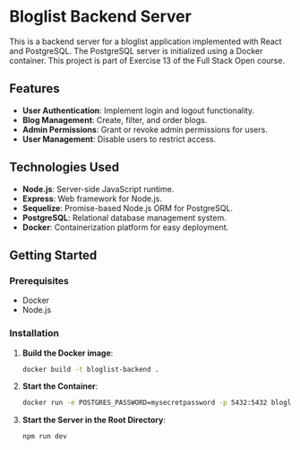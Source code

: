 # Bloglist Backend Server

This is a backend server for a bloglist application implemented with React and PostgreSQL. The PostgreSQL server is initialized using a Docker container. This project is part of Exercise 13 of the Full Stack Open course.

## Features

- **User Authentication**: Implement login and logout functionality.
- **Blog Management**: Create, filter, and order blogs.
- **Admin Permissions**: Grant or revoke admin permissions for users.
- **User Management**: Disable users to restrict access.

## Technologies Used

- **Node.js**: Server-side JavaScript runtime.
- **Express**: Web framework for Node.js.
- **Sequelize**: Promise-based Node.js ORM for PostgreSQL.
- **PostgreSQL**: Relational database management system.
- **Docker**: Containerization platform for easy deployment.

## Getting Started

### Prerequisites

- Docker
- Node.js

### Installation

1. **Build the Docker image**:
   ```bash
   docker build -t bloglist-backend .
2. **Start the Container**:
   ```bash
   docker run -e POSTGRES_PASSWORD=mysecretpassword -p 5432:5432 bloglist-backend
3. **Start the Server in the Root Directory**:
   ```bash
   npm run dev

